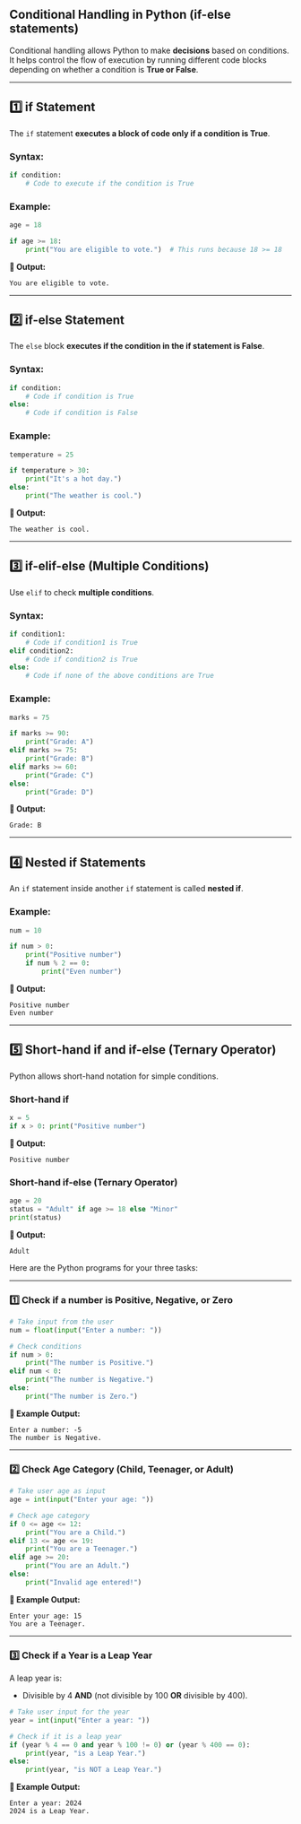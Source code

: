 ## **Conditional Handling in Python (if-else statements)**
Conditional handling allows Python to make **decisions** based on conditions. It helps control the flow of execution by running different code blocks depending on whether a condition is **True or False**.

---

## **1️⃣ if Statement**
The `if` statement **executes a block of code only if a condition is True**.

### **Syntax:**
```python
if condition:
    # Code to execute if the condition is True
```

### **Example:**
```python
age = 18

if age >= 18:
    print("You are eligible to vote.")  # This runs because 18 >= 18
```

**🔹 Output:**  
```
You are eligible to vote.
```

---

## **2️⃣ if-else Statement**
The `else` block **executes if the condition in the if statement is False**.

### **Syntax:**
```python
if condition:
    # Code if condition is True
else:
    # Code if condition is False
```

### **Example:**
```python
temperature = 25

if temperature > 30:
    print("It's a hot day.")
else:
    print("The weather is cool.")
```

**🔹 Output:**  
```
The weather is cool.
```

---

## **3️⃣ if-elif-else (Multiple Conditions)**
Use `elif` to check **multiple conditions**.

### **Syntax:**
```python
if condition1:
    # Code if condition1 is True
elif condition2:
    # Code if condition2 is True
else:
    # Code if none of the above conditions are True
```

### **Example:**
```python
marks = 75

if marks >= 90:
    print("Grade: A")
elif marks >= 75:
    print("Grade: B")
elif marks >= 60:
    print("Grade: C")
else:
    print("Grade: D")
```

**🔹 Output:**  
```
Grade: B
```

---

## **4️⃣ Nested if Statements**
An `if` statement inside another `if` statement is called **nested if**.

### **Example:**
```python
num = 10

if num > 0:
    print("Positive number")
    if num % 2 == 0:
        print("Even number")
```

**🔹 Output:**  
```
Positive number
Even number
```

---

## **5️⃣ Short-hand if and if-else (Ternary Operator)**
Python allows short-hand notation for simple conditions.

### **Short-hand if**
```python
x = 5
if x > 0: print("Positive number")
```

**🔹 Output:**  
```
Positive number
```

### **Short-hand if-else (Ternary Operator)**
```python
age = 20
status = "Adult" if age >= 18 else "Minor"
print(status)
```

**🔹 Output:**  
```
Adult
```

Here are the Python programs for your three tasks:

---

### **1️⃣ Check if a number is Positive, Negative, or Zero**
```python
# Take input from the user
num = float(input("Enter a number: "))

# Check conditions
if num > 0:
    print("The number is Positive.")
elif num < 0:
    print("The number is Negative.")
else:
    print("The number is Zero.")
```
**🔹 Example Output:**
```
Enter a number: -5
The number is Negative.
```

---

### **2️⃣ Check Age Category (Child, Teenager, or Adult)**
```python
# Take user age as input
age = int(input("Enter your age: "))

# Check age category
if 0 <= age <= 12:
    print("You are a Child.")
elif 13 <= age <= 19:
    print("You are a Teenager.")
elif age >= 20:
    print("You are an Adult.")
else:
    print("Invalid age entered!")
```
**🔹 Example Output:**
```
Enter your age: 15
You are a Teenager.
```

---

### **3️⃣ Check if a Year is a Leap Year**
A leap year is:
- Divisible by 4 **AND** (not divisible by 100 **OR** divisible by 400).

```python
# Take user input for the year
year = int(input("Enter a year: "))

# Check if it is a leap year
if (year % 4 == 0 and year % 100 != 0) or (year % 400 == 0):
    print(year, "is a Leap Year.")
else:
    print(year, "is NOT a Leap Year.")
```
**🔹 Example Output:**
```
Enter a year: 2024
2024 is a Leap Year.
```
